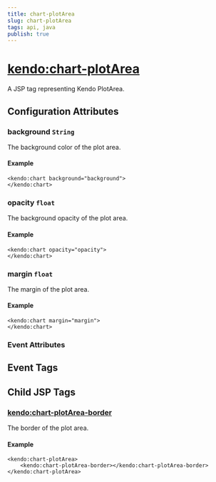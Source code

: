 ```yaml
---
title: chart-plotArea
slug: chart-plotArea
tags: api, java
publish: true
---
```


# <kendo:chart-plotArea>
A JSP tag representing Kendo PlotArea.

## Configuration Attributes


### background `String`

The background color of the plot area.

#### Example
    <kendo:chart background="background">
    </kendo:chart>



### opacity `float`

The background opacity of the plot area.

#### Example
    <kendo:chart opacity="opacity">
    </kendo:chart>



### margin `float`

The margin of the plot area.

#### Example
    <kendo:chart margin="margin">
    </kendo:chart>



### Event Attributes

## Event Tags
 

## Child JSP Tags

### [<kendo:chart-plotArea-border>](/api/wrappers/jsp/chart/plotarea-border)

The border of the plot area.

#### Example

    <kendo:chart-plotArea>
        <kendo:chart-plotArea-border></kendo:chart-plotArea-border>
    </kendo:chart-plotArea>
 
